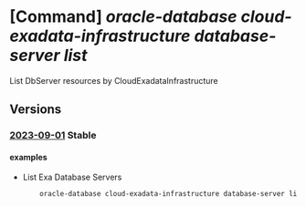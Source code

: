 # [Command] _oracle-database cloud-exadata-infrastructure database-server list_

List DbServer resources by CloudExadataInfrastructure

## Versions

### [2023-09-01](/Resources/mgmt-plane/L3N1YnNjcmlwdGlvbnMve30vcmVzb3VyY2Vncm91cHMve30vcHJvdmlkZXJzL29yYWNsZS5kYXRhYmFzZS9jbG91ZGV4YWRhdGFpbmZyYXN0cnVjdHVyZXMve30vZGJzZXJ2ZXJz/2023-09-01.xml) **Stable**

<!-- mgmt-plane /subscriptions/{}/resourcegroups/{}/providers/oracle.database/cloudexadatainfrastructures/{}/dbservers 2023-09-01 -->

#### examples

- List Exa Database Servers
    ```bash
        oracle-database cloud-exadata-infrastructure database-server list --cloudexadatainfrastructurename <name> --resource-group <RG name>
    ```
